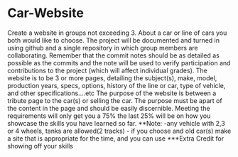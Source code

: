 # Car-Website
Create a website in groups not exceeding 3. About a car or line of cars you both would like to choose. The project will be documented and turned in using github and a single repository in which group members are collaborating. Remember that the commit notes should be as detailed as possible as the commits and the note will be used to verify participation and contributions to the project (which will affect individual grades).  The website is to be 3 or more pages, detailing the subject(s), make, model, production years, specs, options, history of the line or car, type of vehicle, and other specifications....etc  The purpose of the website is between a tribute page to the car(s) or selling the car. The purpose must be apart of the content in the page and should be easily discernible. Meeting the requirements will only get you a 75% the last 25% will be on how you showcase the skills you have learned so far.  **Note: -any vehicle with 2,3 or 4 wheels, tanks are allowed(2 tracks) - if you choose and old car(s) make a site that is appropriate for the time, and you can use  ***Extra Credit for showing off your skills
